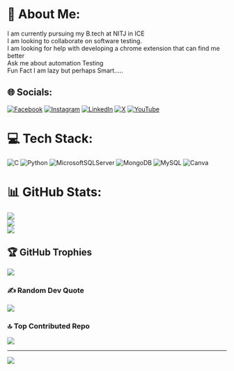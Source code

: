 # 💫 About Me:
I am currently pursuing my B.tech at NITJ in ICE<br>I am looking to collaborate on software testing.<br>I am looking for help with developing a chrome extension that can find me better<br>Ask me about automation Testing<br>Fun Fact I am lazy but perhaps Smart.....


## 🌐 Socials:
[![Facebook](https://img.shields.io/badge/Facebook-%231877F2.svg?logo=Facebook&logoColor=white)](https://facebook.com/pawasthi063) [![Instagram](https://img.shields.io/badge/Instagram-%23E4405F.svg?logo=Instagram&logoColor=white)](https://instagram.com/p.awasthi_18) [![LinkedIn](https://img.shields.io/badge/LinkedIn-%230077B5.svg?logo=linkedin&logoColor=white)](https://linkedin.com/in/PradeepkumarAwasthi) [![X](https://img.shields.io/badge/X-black.svg?logo=X&logoColor=white)](https://x.com/pawsthi063) [![YouTube](https://img.shields.io/badge/YouTube-%23FF0000.svg?logo=YouTube&logoColor=white)](https://youtube.com/@Cricpradedit) 

# 💻 Tech Stack:
![C](https://img.shields.io/badge/c-%2300599C.svg?style=plastic&logo=c&logoColor=white) ![Python](https://img.shields.io/badge/python-3670A0?style=plastic&logo=python&logoColor=ffdd54) ![MicrosoftSQLServer](https://img.shields.io/badge/Microsoft%20SQL%20Server-CC2927?style=plastic&logo=microsoft%20sql%20server&logoColor=white) ![MongoDB](https://img.shields.io/badge/MongoDB-%234ea94b.svg?style=plastic&logo=mongodb&logoColor=white) ![MySQL](https://img.shields.io/badge/mysql-4479A1.svg?style=plastic&logo=mysql&logoColor=white) ![Canva](https://img.shields.io/badge/Canva-%2300C4CC.svg?style=plastic&logo=Canva&logoColor=white)
# 📊 GitHub Stats:
![](https://github-readme-stats.vercel.app/api?username=Pradeep-gif-hub&theme=one_dark_pro&hide_border=false&include_all_commits=false&count_private=true)<br/>
![](https://github-readme-streak-stats.herokuapp.com/?user=Pradeep-gif-hub&theme=one_dark_pro&hide_border=false)<br/>
![](https://github-readme-stats.vercel.app/api/top-langs/?username=Pradeep-gif-hub&theme=one_dark_pro&hide_border=false&include_all_commits=false&count_private=true&layout=compact)

## 🏆 GitHub Trophies
![](https://github-profile-trophy.vercel.app/?username=Pradeep-gif-hub&theme=radical&no-frame=false&no-bg=true&margin-w=4)

### ✍️ Random Dev Quote
![](https://quotes-github-readme.vercel.app/api?type=horizontal&theme=radical)

### 🔝 Top Contributed Repo
![](https://github-contributor-stats.vercel.app/api?username=Pradeep-gif-hub&limit=5&theme=dark&combine_all_yearly_contributions=true)

---
[![](https://visitcount.itsvg.in/api?id=Pradeep-gif-hub&icon=0&color=0)](https://visitcount.itsvg.in)

<!-- Proudly created with GPRM ( https://gprm.itsvg.in ) -->
